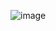![image](https://github.com/melikeekara/bootstrap5-art-gallery-webs-te/assets/116377182/bc8c6283-a5df-4a9a-b2ed-3d434a9c21d0)


